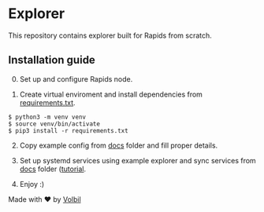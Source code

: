 # Explorer

This repository contains explorer built for Rapids from scratch.

## Installation guide

0) Set up and configure Rapids node. 

1) Create virtual enviroment and install dependencies from [requirements.txt](requirements.txt).

```
$ python3 -m venv venv
$ source venv/bin/activate
$ pip3 install -r requirements.txt
```

2) Copy example config from [docs](docs/) folder and fill proper details.

3) Set up systemd services using example explorer and sync services from [docs](docs/) folder ([tutorial](https://www.digitalocean.com/community/tutorials/how-to-serve-flask-applications-with-gunicorn-and-nginx-on-ubuntu-18-04).

4) Enjoy :)

Made with ❤️ by [Volbil](https://github.com/volbil)
